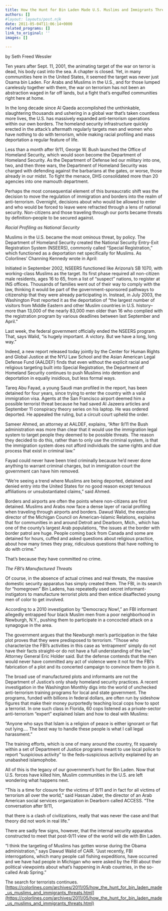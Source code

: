 ```yaml
---
title: How the Hunt for Bin Laden Made U.S. Muslims and Immigrants Threats – ColorLines
authors: []
#layout: layouts/post.njk
date: 2011-05-04T11:06:14+0000
related_programs: []
link_to_original: ''
images: []

---
```

by Seth Freed Wessler

Ten years after Sept. 11, 2001, the animating target of the war on terror is
dead, his body cast into the sea. A chapter is closed. Yet, in many communities
here in the United States, it seemed the target was never just Osama bin Laden.
For Arabs and Muslims in the U.S., and for those lumped carelessly together with
them, the war on terrorism has not been an abstraction waged in far off lands,
but a fight that’s engulfed communities right here at home.

In the long decade since Al Qaeda accomplished the unthinkable, slaughtering
thousands and ushering in a global war that’s taken countless more lives, the
U.S. has massively expanded anti-terrorism operations within our own borders.
The homeland security infrastructure quickly erected in the attack’s aftermath
regularly targets men and women who have nothing to do with terrorism, while
making racial profiling and mass deportation a regular feature of life.

Less than a month after 9/11, George W. Bush launched the Office of Homeland
Security, which would soon become the Department of Homeland Security. As the
Department of Defense led our military into one, two, and then three wars, the
Department of Homeland Security was charged with defending against the
barbarians at the gates, or worse, those already in our midst. To fight the
menace, DHS consolidated more than 20 agencies into one mamouth department.

Perhaps the most consequential element of this bureaucratic shift was the
decision to move the regulation of immigration and borders into the realm of
anti-terrorism. Overnight, decisions about who would be allowed to enter and who
would be forced to leave were refracted through a lens of national security.
Non-citizens and those traveling through our ports became threats by
definition–people to be secured against.

_Racial Profiling as National Security_

Muslims in the U.S. became the most ominous threat, by policy. The Department of
Homeland Security created the National Security Entry-Exit Registration System
(NSEERS), commonly called “Special Registration,” which functioned as a
deportation net specifically for Muslims. As Colorlines’ Channing Kennedy wrote
in April:

Initiated in September 2002, NSEERS functioned like Arizona’s SB 1070, with
working-class Muslims as the target. Its first phase required all non-citizen
male residents, ages 16 to 65, from a list of “suspect” nations, to register at
INS offices. Thousands of families went out of their way to comply with the law,
thinking it would be part of the government-sponsored pathways to citizenship
that they were already participating in. Instead, in July 2003, the Washington
Post reported it as the deportation of “the largest number of visitors from
Middle Eastern and other Muslim countries in U.S. history–more than 13,000 of
the nearly 83,000 men older than 16 who complied with the registration program
by various deadlines between last September and April.”

Last week, the federal government officially ended the NSEERS program. That,
says Walid, “is hugely important. A victory. But we have a long, long way.”

Indeed, a new report released today jointly by the Center for Human Rights and
Global Justice at the NYU Law School and the Asian American Legal Defense Fund
(AALDEF) finds that even without the explicit racial and religious targeting
built into Special Registration, the Department of Homeland Security continues
to push Muslims into detention and deportation in equally insidious, but less
formal ways.

Tareq Abu Fayad, a young Saudi man profiled in the report, has been detained for
four years, since trying to enter the country with a valid immigration visa.
Agents at the San Francisco airport deemed him a possible terrorist threat
because he had saved Al Jazeera articles and September 11 conspiracy theory
series on his laptop. He was ordered deported. He appealed the ruling, but a
circuit court upheld the order.

Sameer Ahmed, an attorney at AALDEF, explains, “After 9/11 the Bush
administration was more than clear that it would use the immigration legal
system to target people they deemed to be possible threats. The reason they
decided to do this, rather than to only use the criminal system, is that the
immigration system does not afford individuals the same rights and due process
that exist in criminal law.”

Fayad could never have been tried criminally because he’d never done anything to
warrant criminal charges, but in immigration court the government can have him
removed.

“We’re seeing a trend where Muslims are being deported, detained and denied
entry into the United States for no good reason except tenuous affiliations or
unsubstantiated claims,” said Ahmed.

Borders and airports are often the points where non-citizens are first detained.
Muslims and Arabs now face a dense layer of racial profiling when traveling
through airports and borders. Dawud Walid, the executive director of the
Michigan Council on American-Islamic Relations, explains that for communities in
and around Detroit and Dearborn, Mich., which has one of the county’s largest
Arab populations, “the issues at the border with border patrol are huge. People
coming back from Canada and some are detained for hours, cuffed and asked
questions about religious practice, about how many times they pray, ridiculous
questions that have nothing to do with crime.”

That’s because they have committed no crime.

_The FBI’s Manufactured Threats_

Of course, in the absence of actual crimes and real threats, the massive
domestic security apparatus has simply created them. The FBI, in its search for
“homegrown” Bin Ladens, has repeatedly used secret informant-instigators to
manufacture terrorist plots and then entice disaffected young men of color to
get involved.

According to a 2010 investigation by “Democracy Now!,” an FBI informant
allegedly entrapped four black Muslim men from a poor neighborhood in Newburgh,
N.Y., pushing them to participate in a concocted attack on a synagogue in the
area.

The government argues that the Newburgh men’s participation in the fake plot
proves that they were predisposed to terrorism. “Those who characterize the
FBI’s activities in this case as ‘entrapment’ simply do not have their facts
straight–or do not have a full understanding of the law,” Attorney General Eric
Holder said. But the defense contends that the men would never have committed
any act of violence were it not for the FBI’s fabrication of a plot and its
concerted campaign to convince them to join it.

The broad use of manufactured plots and informants are not the Department of
Justice’s only shady homeland security practices. A recent investigation in the
Washington Monthly digs into the world of unchecked anti-terrorism training
programs for local and state government. The programs, funded with billions in
federal dollars, are often run by sideshow figures that make their money
purportedly teaching local cops how to spot a terrorist. In one such class in
Florida, 60 cops listened as a private-sector anti-terrorism “expert” explained
Islam and how to deal with Muslims:

“Anyone who says that Islam is a religion of peace is either ignorant or flat
out lying…. The best way to handle these people is what I call legal
harassment.”

The training efforts, which is one of many around the country, fit squarely
within a set of Department of Justice programs meant to use local police to
report “suspicious activity” to the feds–suspicious activity explained by an
unabashed islamophobe.

All of this is the legacy of our government’s hunt for Bin Laden. Now that U.S.
forces have killed him, Muslim communities in the U.S. are left wondering what
happens next.

“This is a time for closure for the victims of 9/11 and in fact for all victims
of terrorism all over the world,” said Hassan Jaber, the director of an Arab
American social services organization in Dearborn called ACCESS. “The
conversation after 9/11,

that there is a clash of civilizations, really that was never the case and that
theory did not work in real life.”

There are sadly few signs, however, that the internal security apparatus
constructed to meet that post-9/11 view of the world will die with Bin Laden.

“I think the targeting of Muslims has gotten worse during the Obama
administration,” says Dawud Walid of CAIR. “Just recently, FBI interrogations,
which many people call fishing expeditions, have occurred and we have had people
in Michigan who were asked by the FBI about their political viewpoints about
what’s happening in Arab countries, in the so-called Arab Spring.”

The search for terrorists continues.
[https://colorlines.com/archives/2011/05/how_the_hunt_for_bin_laden_made_us_muslims_and_immigrants_threats.html](https://colorlines.com/archives/2011/05/how_the_hunt_for_bin_laden_made_us_muslims_and_immigrants_threats.html)
